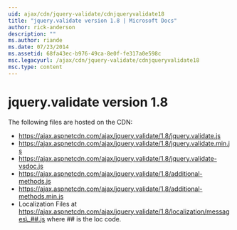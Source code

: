 ```yaml
---
uid: ajax/cdn/jquery-validate/cdnjqueryvalidate18
title: "jquery.validate version 1.8 | Microsoft Docs"
author: rick-anderson
description: ""
ms.author: riande
ms.date: 07/23/2014
ms.assetid: 68fa43ec-b976-49ca-8e0f-fe317a0e598c
msc.legacyurl: /ajax/cdn/jquery-validate/cdnjqueryvalidate18
msc.type: content
---
```

jquery.validate version 1.8
====================
The following files are hosted on the CDN:

- https://ajax.aspnetcdn.com/ajax/jquery.validate/1.8/jquery.validate.js
- https://ajax.aspnetcdn.com/ajax/jquery.validate/1.8/jquery.validate.min.js
- https://ajax.aspnetcdn.com/ajax/jquery.validate/1.8/jquery.validate-vsdoc.js
- https://ajax.aspnetcdn.com/ajax/jquery.validate/1.8/additional-methods.js
- https://ajax.aspnetcdn.com/ajax/jquery.validate/1.8/additional-methods.min.js
- Localization Files at https://ajax.aspnetcdn.com/ajax/jquery.validate/1.8/localization/messages\_##.js where ## is the loc code.
